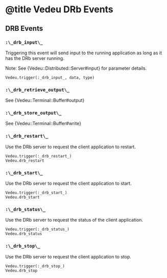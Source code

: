 # @title Vedeu DRb Events

## DRB Events

### `:\_drb_input\_`
Triggering this event will send input to the running application as
long as it has the DRb server running.

Note: See {Vedeu::Distributed::Server#input} for parameter details.

    Vedeu.trigger(:_drb_input_, data, type)

### `:\_drb_retrieve_output\_`
See {Vedeu::Terminal::Buffer#output}

### `:\_drb_store_output\_`
See {Vedeu::Terminal::Buffer#write}

### `:\_drb_restart\_`
Use the DRb server to request the client application to restart.

    Vedeu.trigger(:_drb_restart_)
    Vedeu.drb_restart

### `:\_drb_start\_`
Use the DRb server to request the client application to start.

    Vedeu.trigger(:_drb_start_)
    Vedeu.drb_start

### `:\_drb_status\_`
Use the DRb server to request the status of the client application.

    Vedeu.trigger(:_drb_status_)
    Vedeu.drb_status

### `:\_drb_stop\_`
Use the DRb server to request the client application to stop.

    Vedeu.trigger(:_drb_stop_)
    Vedeu.drb_stop
